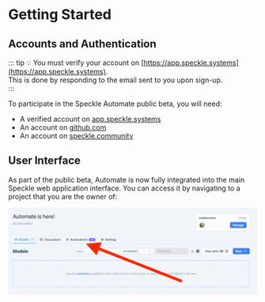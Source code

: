 # Getting Started

## Accounts and Authentication

::: tip 💡 You must verify your account on [https://app.speckle.systems](https://app.speckle.systems).  
This is done by responding to the email sent to you upon sign-up.  
::: 

To participate in the Speckle Automate public beta, you will need:

- A verified account on [app.speckle.systems](https://app.speckle.systems)  
- An account on [github.com](https://github.com)  
- An account on [speckle.community](https://speckle.community)

## User Interface

As part of the public beta, Automate is now fully integrated into the main Speckle web application interface. You can access it by navigating to a project that you are the owner of:

![Automate integrated into the Speckle web application](./img/integrated-ui.png)
